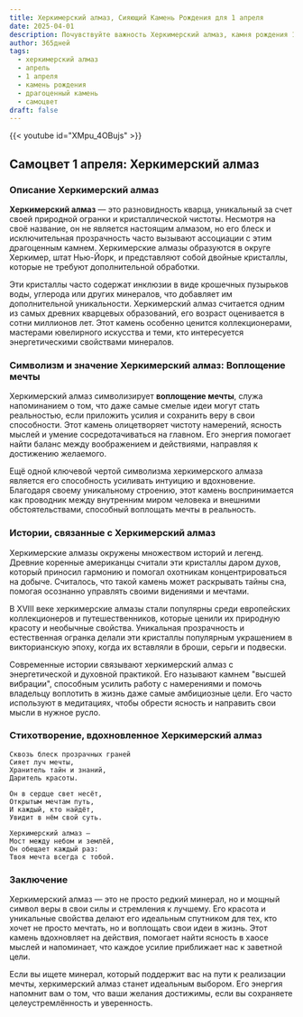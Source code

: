 ```yaml
---
title: Херкимерский алмаз, Сияющий Камень Рождения для 1 апреля
date: 2025-04-01
description: Почувствуйте важность Херкимерский алмаз, камня рождения 1 апреля, который символизирует Воплощение мечты. Пусть его красота и значение осветят ваш день.
author: 365дней
tags:
  - херкимерский алмаз
  - апрель
  - 1 апреля
  - камень рождения
  - драгоценный камень
  - самоцвет
draft: false
---
```


{{< youtube id="XMpu_4OBujs" >}}

## Самоцвет 1 апреля: Херкимерский алмаз

### Описание Херкимерский алмаз

**Херкимерский алмаз** — это разновидность кварца, уникальный за счет своей природной огранки и кристаллической чистоты. Несмотря на своё название, он не является настоящим алмазом, но его блеск и исключительная прозрачность часто вызывают ассоциации с этим драгоценным камнем. Херкимерские алмазы образуются в округе Херкимер, штат Нью-Йорк, и представляют собой двойные кристаллы, которые не требуют дополнительной обработки.

Эти кристаллы часто содержат инклюзии в виде крошечных пузырьков воды, углерода или других минералов, что добавляет им дополнительной уникальности. Херкимерский алмаз считается одним из самых древних кварцевых образований, его возраст оценивается в сотни миллионов лет. Этот камень особенно ценится коллекционерами, мастерами ювелирного искусства и теми, кто интересуется энергетическими свойствами минералов.

### Символизм и значение Херкимерский алмаз: Воплощение мечты

Херкимерский алмаз символизирует **воплощение мечты**, служа напоминанием о том, что даже самые смелые идеи могут стать реальностью, если приложить усилия и сохранить веру в свои способности. Этот камень олицетворяет чистоту намерений, ясность мыслей и умение сосредотачиваться на главном. Его энергия помогает найти баланс между воображением и действиями, направляя к достижению желаемого.

Ещё одной ключевой чертой символизма херкимерского алмаза является его способность усиливать интуицию и вдохновение. Благодаря своему уникальному строению, этот камень воспринимается как проводник между внутренним миром человека и внешними обстоятельствами, способный воплощать мечты в реальность.

### Истории, связанные с Херкимерский алмаз

Херкимерские алмазы окружены множеством историй и легенд. Древние коренные американцы считали эти кристаллы даром духов, который приносил гармонию и помогал охотникам концентрироваться на добыче. Считалось, что такой камень может раскрывать тайны сна, помогая осознанно управлять своими видениями и мечтами.

В XVIII веке херкимерские алмазы стали популярны среди европейских коллекционеров и путешественников, которые ценили их природную красоту и необычные свойства. Уникальная прозрачность и естественная огранка делали эти кристаллы популярным украшением в викторианскую эпоху, когда их вставляли в броши, серьги и подвески.

Современные истории связывают херкимерский алмаз с энергетической и духовной практикой. Его называют камнем "высшей вибрации", способным усилить работу с намерениями и помочь владельцу воплотить в жизнь даже самые амбициозные цели. Его часто используют в медитациях, чтобы обрести ясность и направить свои мысли в нужное русло.

### Стихотворение, вдохновленное Херкимерский алмаз

```
Сквозь блеск прозрачных граней  
Сияет луч мечты,  
Хранитель тайн и знаний,  
Даритель красоты.  

Он в сердце свет несёт,  
Открытым мечтам путь,  
И каждый, кто найдёт,  
Увидит в нём свой суть.  

Херкимерский алмаз —  
Мост между небом и землёй,  
Он обещает каждый раз:  
Твоя мечта всегда с тобой.
```

### Заключение

Херкимерский алмаз — это не просто редкий минерал, но и мощный символ веры в свои силы и стремления к лучшему. Его красота и уникальные свойства делают его идеальным спутником для тех, кто хочет не просто мечтать, но и воплощать свои идеи в жизнь. Этот камень вдохновляет на действия, помогает найти ясность в хаосе мыслей и напоминает, что каждое усилие приближает нас к заветной цели.

Если вы ищете минерал, который поддержит вас на пути к реализации мечты, херкимерский алмаз станет идеальным выбором. Его энергия напомнит вам о том, что ваши желания достижимы, если вы сохраняете целеустремлённость и уверенность.